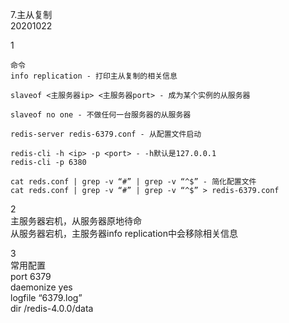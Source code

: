 7.主从复制  
20201022

1  
```
命令
info replication - 打印主从复制的相关信息

slaveof <主服务器ip> <主服务器port> - 成为某个实例的从服务器

slaveof no one - 不做任何一台服务器的从服务器

redis-server redis-6379.conf - 从配置文件启动

redis-cli -h <ip> -p <port> - -h默认是127.0.0.1
redis-cli -p 6380

cat reds.conf | grep -v “#” | grep -v “^$” - 简化配置文件
cat reds.conf | grep -v “#” | grep -v “^$” > redis-6379.conf
```

2  
主服务器宕机，从服务器原地待命  
从服务器宕机，主服务器info replication中会移除相关信息

3  
常用配置  
port 6379  
daemonize yes  
logfile “6379.log”  
dir /redis-4.0.0/data  